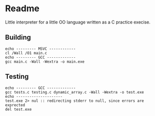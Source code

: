 # Readme

Little interpreter for a little OO language written as a C practice execise.

## Building

```
echo --------- MSVC ------------ 
cl /Wall /O1 main.c
echo --------- GCC ------------- 
gcc main.c -Wall -Wextra -o main.exe
```

## Testing

```
echo --------- GCC ------------- 
gcc tests.c testing.c dynamic_array.c -Wall -Wextra -o test.exe
echo --------------------- 
test.exe 2> nul :: redirecting stderr to null, since errors are exprected
del test.exe
```
